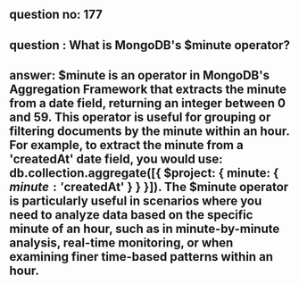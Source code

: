 
      
## question no: 177

## question : What is MongoDB's $minute operator?

## answer: $minute is an operator in MongoDB's Aggregation Framework that extracts the minute from a date field, returning an integer between 0 and 59. This operator is useful for grouping or filtering documents by the minute within an hour. For example, to extract the minute from a 'createdAt' date field, you would use: db.collection.aggregate([{ $project: { minute: { $minute: '$createdAt' } } }]). The $minute operator is particularly useful in scenarios where you need to analyze data based on the specific minute of an hour, such as in minute-by-minute analysis, real-time monitoring, or when examining finer time-based patterns within an hour.
      